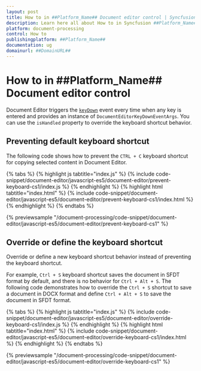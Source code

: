 ```yaml
---
layout: post
title: How to in ##Platform_Name## Document editor control | Syncfusion
description: Learn here all about How to in Syncfusion ##Platform_Name## Document editor control of Syncfusion Essential JS 2 and more.
platform: document-processing
control: How to 
publishingplatform: ##Platform_Name##
documentation: ug
domainurl: ##DomainURL##
---
```


# How to in ##Platform_Name## Document editor control

Document Editor triggers the [`keyDown`](https://ej2.syncfusion.com/javascript/documentation/api/document-editor/documentEditorKeyDownEventArgs/) event every time when any key is entered and provides an instance of `DocumentEditorKeyDownEventArgs`. You can use the `isHandled` property to override the keyboard shortcut behavior.

## Preventing default keyboard shortcut

The following code shows how to prevent the `CTRL + C` keyboard shortcut for copying selected content in Document Editor.

{% tabs %}
{% highlight js tabtitle="index.js" %}
{% include code-snippet/document-editor/javascript-es5/document-editor/prevent-keyboard-cs1/index.js %}
{% endhighlight %}
{% highlight html tabtitle="index.html" %}
{% include code-snippet/document-editor/javascript-es5/document-editor/prevent-keyboard-cs1/index.html %}
{% endhighlight %}
{% endtabs %}

{% previewsample "/document-processing/code-snippet/document-editor/javascript-es5/document-editor/prevent-keyboard-cs1" %}

## Override or define the keyboard shortcut

Override or define a new keyboard shortcut behavior instead of preventing the keyboard shortcut.

For example, `Ctrl + S` keyboard shortcut saves the document in SFDT format by default, and there is no behavior for `Ctrl + Alt + S`. The following code demonstrates how to override the `Ctrl + S` shortcut to save a document in DOCX format and define `Ctrl + Alt + S` to save the document in SFDT format.

{% tabs %}
{% highlight js tabtitle="index.js" %}
{% include code-snippet/document-editor/javascript-es5/document-editor/override-keyboard-cs1/index.js %}
{% endhighlight %}
{% highlight html tabtitle="index.html" %}
{% include code-snippet/document-editor/javascript-es5/document-editor/override-keyboard-cs1/index.html %}
{% endhighlight %}
{% endtabs %}

{% previewsample "/document-processing/code-snippet/document-editor/javascript-es5/document-editor/override-keyboard-cs1" %}